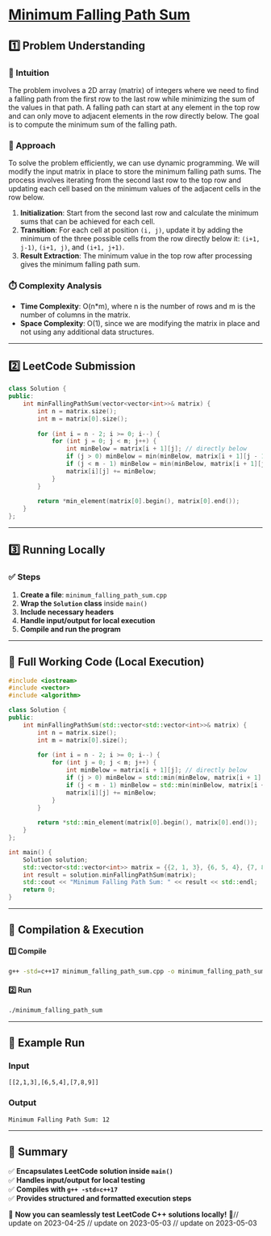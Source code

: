 # **[Minimum Falling Path Sum](https://leetcode.com/problems/minimum-falling-path-sum/description/)**  

## **1️⃣ Problem Understanding**  
### **📌 Intuition**  
The problem involves a 2D array (matrix) of integers where we need to find a falling path from the first row to the last row while minimizing the sum of the values in that path. A falling path can start at any element in the top row and can only move to adjacent elements in the row directly below. The goal is to compute the minimum sum of the falling path.

### **🚀 Approach**  
To solve the problem efficiently, we can use dynamic programming. We will modify the input matrix in place to store the minimum falling path sums. The process involves iterating from the second last row to the top row and updating each cell based on the minimum values of the adjacent cells in the row below.

1. **Initialization**: Start from the second last row and calculate the minimum sums that can be achieved for each cell.
2. **Transition**: For each cell at position `(i, j)`, update it by adding the minimum of the three possible cells from the row directly below it: `(i+1, j-1)`, `(i+1, j)`, and `(i+1, j+1)`.
3. **Result Extraction**: The minimum value in the top row after processing gives the minimum falling path sum.

### **⏱️ Complexity Analysis**  
- **Time Complexity**: O(n*m), where n is the number of rows and m is the number of columns in the matrix.  
- **Space Complexity**: O(1), since we are modifying the matrix in place and not using any additional data structures.  

---  

## **2️⃣ LeetCode Submission**  
```cpp
class Solution {
public:
    int minFallingPathSum(vector<vector<int>>& matrix) {
        int n = matrix.size();
        int m = matrix[0].size();
        
        for (int i = n - 2; i >= 0; i--) {
            for (int j = 0; j < m; j++) {
                int minBelow = matrix[i + 1][j]; // directly below
                if (j > 0) minBelow = min(minBelow, matrix[i + 1][j - 1]); // left diagonal
                if (j < m - 1) minBelow = min(minBelow, matrix[i + 1][j + 1]); // right diagonal
                matrix[i][j] += minBelow;
            }
        }
        
        return *min_element(matrix[0].begin(), matrix[0].end());
    }
};  
```  

---  

## **3️⃣ Running Locally**  
### **✅ Steps**  
1. **Create a file**: `minimum_falling_path_sum.cpp`  
2. **Wrap the `Solution` class** inside `main()`  
3. **Include necessary headers**  
4. **Handle input/output for local execution**  
5. **Compile and run the program**  

---  

## **📝 Full Working Code (Local Execution)**  
```cpp
#include <iostream>
#include <vector>
#include <algorithm>

class Solution {
public:
    int minFallingPathSum(std::vector<std::vector<int>>& matrix) {
        int n = matrix.size();
        int m = matrix[0].size();
        
        for (int i = n - 2; i >= 0; i--) {
            for (int j = 0; j < m; j++) {
                int minBelow = matrix[i + 1][j]; // directly below
                if (j > 0) minBelow = std::min(minBelow, matrix[i + 1][j - 1]); // left diagonal
                if (j < m - 1) minBelow = std::min(minBelow, matrix[i + 1][j + 1]); // right diagonal
                matrix[i][j] += minBelow;
            }
        }
        
        return *std::min_element(matrix[0].begin(), matrix[0].end());
    }
};

int main() {
    Solution solution;
    std::vector<std::vector<int>> matrix = {{2, 1, 3}, {6, 5, 4}, {7, 8, 9}};
    int result = solution.minFallingPathSum(matrix);
    std::cout << "Minimum Falling Path Sum: " << result << std::endl;
    return 0;
}
```  

---  

## **🔧 Compilation & Execution**  
#### **1️⃣ Compile**  
```bash
g++ -std=c++17 minimum_falling_path_sum.cpp -o minimum_falling_path_sum
```  

#### **2️⃣ Run**  
```bash
./minimum_falling_path_sum
```  

---  

## **🎯 Example Run**  
### **Input**  
```
[[2,1,3],[6,5,4],[7,8,9]]
```  
### **Output**  
```
Minimum Falling Path Sum: 12
```  

---  

## **📌 Summary**  
✅ **Encapsulates LeetCode solution inside `main()`**  
✅ **Handles input/output for local testing**  
✅ **Compiles with `g++ -std=c++17`**  
✅ **Provides structured and formatted execution steps**  

🚀 **Now you can seamlessly test LeetCode C++ solutions locally!** 🚀// update on 2023-04-25
// update on 2023-05-03
// update on 2023-05-03
